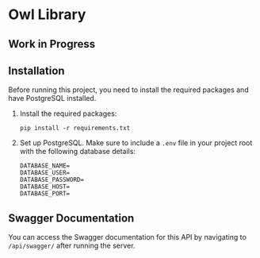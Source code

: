 # Owl Library

## Work in Progress

## Installation
Before running this project, you need to install the required packages and have PostgreSQL installed.

1. Install the required packages:
    ```
    pip install -r requirements.txt
    ```

2. Set up PostgreSQL. Make sure to include a `.env` file in your project root with the following database details:

    ```
    DATABASE_NAME=
    DATABASE_USER=
    DATABASE_PASSWORD=
    DATABASE_HOST=
    DATABASE_PORT=
    ```

## Swagger Documentation
You can access the Swagger documentation for this API by navigating to `/api/swagger/` after running the server.
